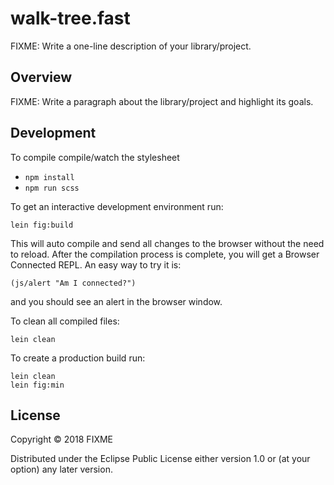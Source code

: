 # walk-tree.fast

FIXME: Write a one-line description of your library/project.

## Overview

FIXME: Write a paragraph about the library/project and highlight its goals.

## Development

To compile compile/watch the stylesheet

* ``npm install`` 
* ``npm run scss``

To get an interactive development environment run:

    lein fig:build

This will auto compile and send all changes to the browser without the
need to reload. After the compilation process is complete, you will
get a Browser Connected REPL. An easy way to try it is:

    (js/alert "Am I connected?")

and you should see an alert in the browser window.

To clean all compiled files:

	lein clean

To create a production build run:

	lein clean
	lein fig:min


## License

Copyright © 2018 FIXME

Distributed under the Eclipse Public License either version 1.0 or (at your option) any later version.
